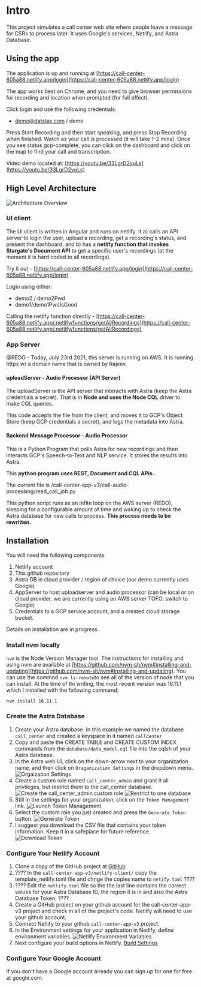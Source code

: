 # Intro

This project simulates a call center web site where people leave a message for CSRs
to process later.  It uses Google's services, Netlify, and Astra Database.

## Using the app

The application is up and running at
[https://call-center-605a88.netlify.app/login](https://call-center-605a88.netlify.app/login)

The app works best on Chrome, and you need to give browser permissions for recording and location when prompted (for full effect).

Click login and use the following credentials:

- demo@datstax.com / demo

Press Start Recording and then start speaking, and press Stop Recording when finished.  Watch as your call is processed (it will take 1-2 mins).  Once you see status gcp-complete, you can click on the dashboard and click on the map to find your call and transcription.

Video demo located at: [https://youtu.be/33LgrD2yuLs](https://youtu.be/33LgrD2yuLs)

## High Level Architecture

![Architecture Overview](./netlify-client/src/assets/images/CompletedTranscribingAndSentiementAnalysis.png)

### UI client

The UI client is written in Angular and runs on netlify.  It a) calls an
API server to login the user, upload a recording, get a recording's
status, and present the dashboard, and b) has a **netlify function that
invokes Stargate's Document API** to get a specific user's recordings (at
the moment it is hard coded to all recordings).

Try it out - [https://call-center-605a88.netlify.app/login](https://call-center-605a88.netlify.app/login)

Login using either:

- demo2 / demo2Pwd
- demo1/demo1PwdIsGood

Calling the netlify function directly - [https://call-center-605a88.netlify.app/.netlify/functions/getAllRecordings](https://call-center-605a88.netlify.app/.netlify/functions/getAllRecordings)

### App Server

@REDO - Today, July 23rd 2021, this server is running on AWS.  It is running https w/ a domain
name that is owned by Rajeev.

#### uploadServer - Audio Processor (API Server)

The uploadServer is the API server that interacts with Astra (keep the Astra credentials a secret).
That is in **Node and uses the Node CQL** driver to make CQL queries.

This code accepts the file from the client, and moves it to GCP's Object Store (keep GCP credentials a secret), and logs the metadata into Astra.

#### Backend Message Processor - Audio Processor

This is a Python Program that polls Astra for new recordings and then interacts GCP's Speech-to-Text and NLP service.  It stores the results into Astra.

This **python program uses REST, Document and CQL APis.**

The current file is /call-center-app-v3/call-audio-processing/read_call_job.py

This python script runs as an infite loop on the AWS server (REDO), sleeping for a configurable amount of time and waking up to check the Astra database for new calls to process.  **This process needs to be rewritten.**

## Installation

You will need the following components

1. Netlify account
1. This github repository
1. Astra DB in cloud provider / region of choice (our demo currently uses Google)
1. AppServer to host uploadserver and audio processor (can be local or on cloud provider, we are currently using an AWS server TOFO: switch to Google)
1. Credentials to a GCP service account, and a created cloud storage bucket.

Details on installation are in progress.

### Install nvm locally

```nvm``` is the Node Version Manager tool. The instructions for installing and using nvm are available at [https://github.com/nvm-sh/nvm#installing-and-updating](https://github.com/nvm-sh/nvm#installing-and-updating). You can use the commnd ```nvm ls-remote```to see all of the version of node that you can install. At the time of thi writing, the most recent version was 16.11.1 which I installed with the following command:

```sh
nvm install 16.11.1
```

### Create the Astra Database

1. Create your Astra database. In this example we named the database ```call_center``` and created a keyspace in it named ```callcenter```
1. Copy and paste the CREATE TABLE and CREATE CUSTOM INDEX commands from the ```database/data_model.cql``` file into the cqlsh of your Astra database.
1. In the Astra web UI, click on the down-arrow next to your organization name, and then click on ```Oraganization Settings``` in the dropdown menu. ![Orgaization Settings](./images/organization_settings.png)
1. Create a custom role named ```call_center_admin``` and grant it all privileges, but restrict them to the call_center database.
![Create the call_center_admin custom role](./images/custom_role_1.png) ![Restrict to one database](./images/custom_role_2.png)
1. Still in the settings for your organization, click on the ```Token Management``` link. ![Launch Token Management](./images/token_mgt_1.png)
1. Select the custom role you just created and press the ```Generate Token``` button. ![Generate Token](./images/token_mgt_2.png)
1. I suggest you download the CSV file that contains your token information. Keep it in a safeplace for future reference. ![Download Token](./images/token_mgt_3.png)

### Configure Your Netlify Account

1. Clone a copy of the GitHub project at [GitHub](https://github.com/jdavies/call-center-app-v3)
1. ???? In the ```call-center-app-v3/netlify-client/``` copy the template_netlify.toml file and chnge the copies name to ```netify.toml``` ????
1. ???? Edit the ```netlify.toml``` file so the the last line contains the correct values for your Astra Database ID, the region it is in and also the Astra Database Token. ????
1. Create a GitHub project on your github account for the call-center-app-v3 project and check in all of the project's code. Netlify will need to use your github account.
1. Connect Netlify to your github ```call-center-app-v3``` project.
1. In the Environment settings for your application in Netlify, define environment variables. ![Netlify Environment Variables](./images/netlify_environment_vars.png)
1. Next configure your build options in Netlify. [Build Settings](./images/netlify_build_settings.png)

### Configure Your Google Account

If you don't have a Google account already you can sign up for one for free at google.com.
